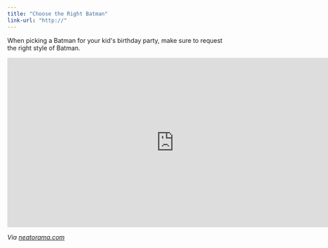 ```yaml
---
title: "Choose the Right Batman"
link-url: "http://"
---
```

<p>When picking a Batman for your kid's birthday party, make sure to request the right style of Batman.</p>
<p><iframe width="759" height="386" src="http://www.youtube.com/embed/TFYrrCWVqWo?rel=0" frameborder="0" allowfullscreen></iframe></p>
<p><em>Via <a href="http://www.neatorama.com/2012/04/25/batman-themed-childs-birthday-party-is-too-dark/">neatorama.com</a></em></p>
